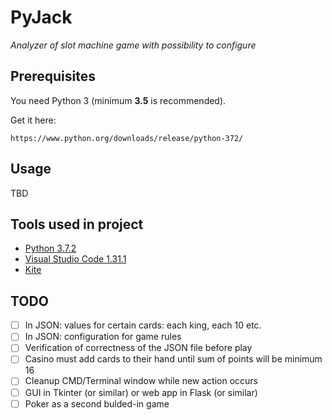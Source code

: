 # PyJack

*Analyzer of slot machine game with possibility to configure*


## Prerequisites

You need Python 3 (minimum **3.5** is recommended).

Get it here:

```
https://www.python.org/downloads/release/python-372/
```


## Usage
TBD


## Tools used in project

* [Python 3.7.2](https://www.python.org/downloads/release/python-372/)
* [Visual Studio Code 1.31.1](https://code.visualstudio.com)
* [Kite](https://kite.com)


## TODO
- [ ] In JSON: values for certain cards: each king, each 10 etc.
- [ ] In JSON: configuration for game rules
- [ ] Verification of correctness of the JSON file before play
- [ ] Casino must add cards to their hand until sum of points will be minimum 16
- [ ] Cleanup CMD/Terminal window while new action occurs
- [ ] GUI in Tkinter (or similar) or web app in Flask (or similar)
- [ ] Poker as a second bulded-in game
